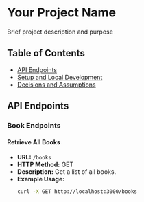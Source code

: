 # Your Project Name

Brief project description and purpose

## Table of Contents

- [API Endpoints](#api-endpoints)
- [Setup and Local Development](#setup-and-local-development)
- [Decisions and Assumptions](#decisions-and-assumptions)

## API Endpoints

### Book Endpoints

#### Retrieve All Books

- **URL:** `/books`
- **HTTP Method:** GET
- **Description:** Get a list of all books.
- **Example Usage:**
  ```bash
  curl -X GET http://localhost:3000/books
